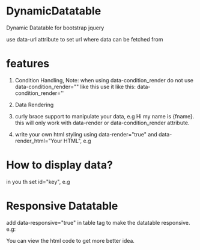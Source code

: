 # DynamicDatatable
Dynamic Datatable for bootstrap jquery

use data-url attribute to set url where data can be fetched from

# features
1) Condition Handling,
   Note: when using data-condition_render do not use data-condition_render="" like this use it like this: data-condition_render=''
   
2) Data Rendering
3) curly brace support to manipulate your data, e.g Hi my name is {fname}. this will only work with data-render or data-condition_render attribute.
4) write your own html styling using data-render="true" and data-render_html="Your HTML", e.g <th data-render="true" data-render_html="Hi, my email is {email}"></th>

# How to display data?
in you th set id="key", e.g <th id="fname"></th>

# Responsive Datatable

add data-responsive="true" in table tag to make the datatable responsive. e.g: <table class="commonDataTable" data-responsive="true">

You can view the html code to get more better idea.
